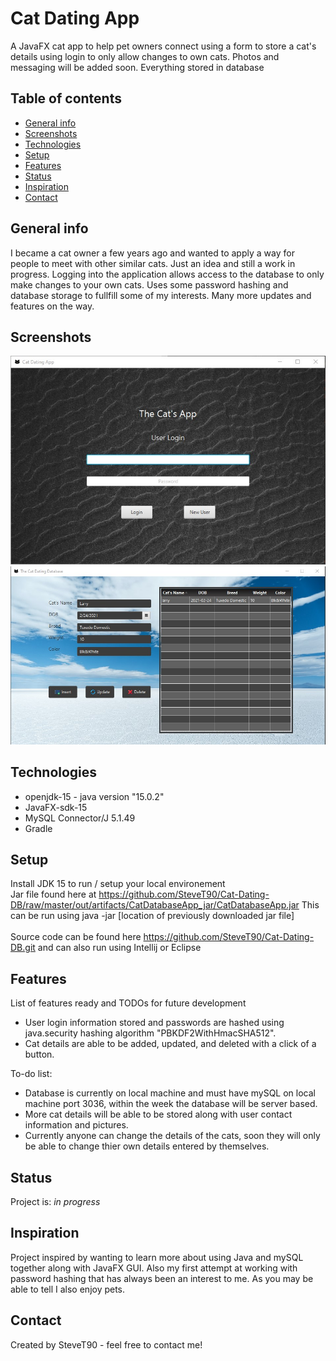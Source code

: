 # Cat Dating App

A JavaFX cat app to help pet owners connect using a form to store a cat's details using login to only allow changes to own cats. Photos and messaging will be added soon. Everything stored in database


## Table of contents
* [General info](#general-info)
* [Screenshots](#screenshots)
* [Technologies](#technologies)
* [Setup](#setup)
* [Features](#features)
* [Status](#status)
* [Inspiration](#inspiration)
* [Contact](#contact)

## General info
I became a cat owner a few years ago and wanted to apply a way for people to meet with other similar cats. Just an idea and still a work in progress. Logging into the application allows access to the database to only make changes to your own cats. Uses some password hashing and database storage to fullfill some of my interests. Many more updates and features on the way. 

## Screenshots
![login screen screenshot](https://github.com/SteveT90/Cat-Database/blob/master/src/main/resources/Login%20Screen.jpg?raw=true)
![main database view](https://github.com/SteveT90/Cat-Database/blob/master/src/main/resources/Main%20Screeen.jpg)
## Technologies
* openjdk-15 - java version "15.0.2"
* JavaFX-sdk-15
* MySQL Connector/J 5.1.49 
* Gradle

## Setup
Install JDK 15 to run / setup your local environement <br /> Jar file found here at https://github.com/SteveT90/Cat-Dating-DB/raw/master/out/artifacts/CatDatabaseApp_jar/CatDatabaseApp.jar  This can be run using java -jar [location of previously downloaded jar file] <br /> <br />
Source code can be found here https://github.com/SteveT90/Cat-Dating-DB.git and can also run using Intellij or Eclipse

<!--## Code Examples
Show examples of usage:
`put-your-code-here` -->

## Features
List of features ready and TODOs for future development
* User login information stored and passwords are hashed using java.security hashing algorithm "PBKDF2WithHmacSHA512".
* Cat details are able to be added, updated, and deleted with a click of a button.

To-do list:
* Database is currently on local machine and must have mySQL on local machine port 3036, within the week the database will be server based.
* More cat details will be able to be stored along with user contact information and pictures.
* Currently anyone can change the details of the cats, soon they will only be able to change thier own details entered by themselves.

## Status
Project is: _in progress_

## Inspiration
Project inspired by wanting to learn more about using Java and mySQL together along with JavaFX GUI. Also my first attempt at working with password hashing that has always been an interest to me. As you may be able to tell I also enjoy pets.
## Contact
Created by SteveT90 - feel free to contact me!
